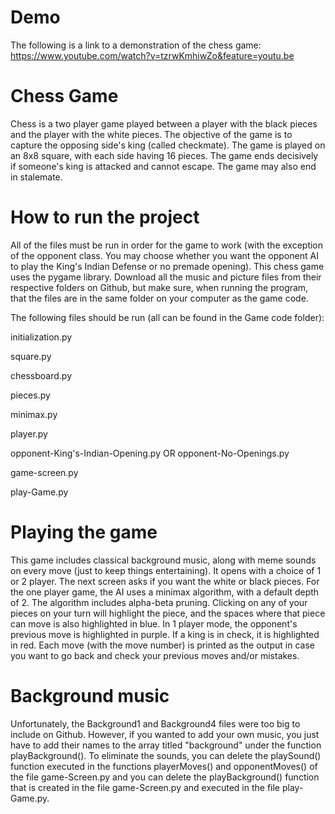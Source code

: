# Demo
The following is a link to a demonstration of the chess game: https://www.youtube.com/watch?v=tzrwKmhiwZo&feature=youtu.be
# Chess Game
Chess is a two player game played between a player with the black pieces and the player with the white pieces. The objective of the game is to capture the opposing side's king (called checkmate).
The game is played on an 8x8 square, with each side having 16 pieces. The game ends decisively if someone's king is attacked and cannot escape. The game may also end in stalemate.


# How to run the project
All of the files must be run in order for the game to work (with the exception of the opponent class. You may choose whether you want the opponent AI to play the King's Indian Defense or no premade opening). This chess game uses the pygame library. Download all the music and picture files from their respective folders on Github, but make sure, when running the program, that the files are in the same folder on your computer as the game code.

The following files should be run (all can be found in the Game code folder):

initialization.py

square.py

chessboard.py

pieces.py

minimax.py

player.py

opponent-King's-Indian-Opening.py OR opponent-No-Openings.py

game-screen.py

play-Game.py


# Playing the game
This game includes classical background music, along with meme sounds on every move (just to keep things entertaining). It opens with a choice of 1 or 2 player. The next screen
asks if you want the white or black pieces. For the one player game, the AI uses a minimax algorithm, with a default depth of 2. The algorithm includes alpha-beta pruning. Clicking
on any of your pieces on your turn will highlight the piece, and the spaces where that piece can move is also highlighted in blue. In 1 player mode, the opponent's previous move is
highlighted in purple. If a king is in check, it is highlighted in red. Each move (with the move number) is printed as the output in case you want to go back and check your previous
moves and/or mistakes.



# Background music
Unfortunately, the Background1 and Background4 files were too big to include on Github. However, if you wanted to add your own music, you just have to add their names to the array
titled "background" under the function playBackground(). To eliminate the sounds, you can delete the playSound() function executed in the functions playerMoves() and opponentMoves() of the file game-Screen.py and you can delete the playBackground() function that is created in the file game-Screen.py and executed in the file play-Game.py.
